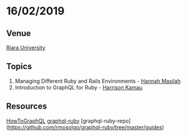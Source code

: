 # 16/02/2019

## Venue
[Riara University](https://goo.gl/maps/gvWaUn3g54H2)

## Topics
1. Managing Different Ruby and Rails Environments - [Hannah Masilah](https://github.com/hmasila)
2. Introduction to GraphQL for Ruby - [Harrison Kamau](https://github.com/Harrisonkamau)


## Resources
[HowToGraphQL](https://www.howtographql.com/)
[graphql-ruby](https://graphql-ruby.org/getting_started)
[graphql-ruby-repo] (https://github.com/rmosolgo/graphql-ruby/tree/master/guides)
